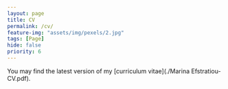 ```yaml
---
layout: page
title: CV
permalink: /cv/
feature-img: "assets/img/pexels/2.jpg"
tags: [Page]
hide: false
priority: 6
---
```


You may find the latest version of my [curriculum vitae](./Marina Efstratiou-CV.pdf).
